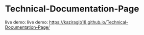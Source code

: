 # Technical-Documentation-Page 
live demo: live demo: https://kaziragib18.github.io/Technical-Documentation-Page/ 
